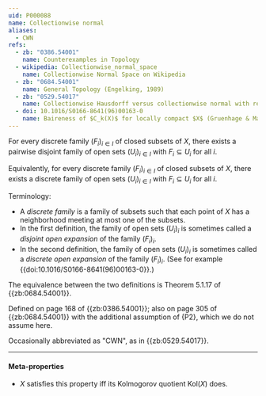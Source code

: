 ```yaml
---
uid: P000088
name: Collectionwise normal
aliases:
  - CWN
refs:
  - zb: "0386.54001"
    name: Counterexamples in Topology
  - wikipedia: Collectionwise_normal_space
    name: Collectionwise Normal Space on Wikipedia
  - zb: "0684.54001"
    name: General Topology (Engelking, 1989)
  - zb: "0529.54017"
    name: Collectionwise Hausdorff versus collectionwise normal with respect to compact sets (Reed)
  - doi: 10.1016/S0166-8641(96)00163-0
    name: Baireness of $C_k(X)$ for locally compact $X$ (Gruenhage & Ma)
---
```


For every discrete family $(F_i)_{i \in I}$  of closed subsets of $X$, there exists a pairwise disjoint family of open sets $(U_i)_{i \in I}$ with $F_i \subseteq U_i$ for all $i$.

Equivalently, for every discrete family $(F_i)_{i \in I}$  of closed subsets of $X$, there exists a discrete family of open sets $(U_i)_{i \in I}$ with $F_i \subseteq U_i$ for all $i$.

Terminology:
- A *discrete family* is a family of subsets such that each point of $X$ has a neighborhood meeting at most one of the subsets.
- In the first definition, the family of open sets $(U_i)_i$ is sometimes called a *disjoint open expansion* of the family $(F_i)_i$.
- In the second definition, the family of open sets $(U_i)_i$ is sometimes called a *discrete open expansion* of the family $(F_i)_i$. (See for example {{doi:10.1016/S0166-8641(96)00163-0}}.)

The equivalence between the two definitions is Theorem 5.1.17 of {{zb:0684.54001}}.

Defined on page 168 of {{zb:0386.54001}};
also on page 305 of {{zb:0684.54001}} with the additional assumption of {P2}, which we do not assume here.

Occasionally abbreviated as "CWN", as in {{zb:0529.54017}}.

----
#### Meta-properties

- $X$ satisfies this property iff its Kolmogorov quotient $\text{Kol}(X)$ does.
